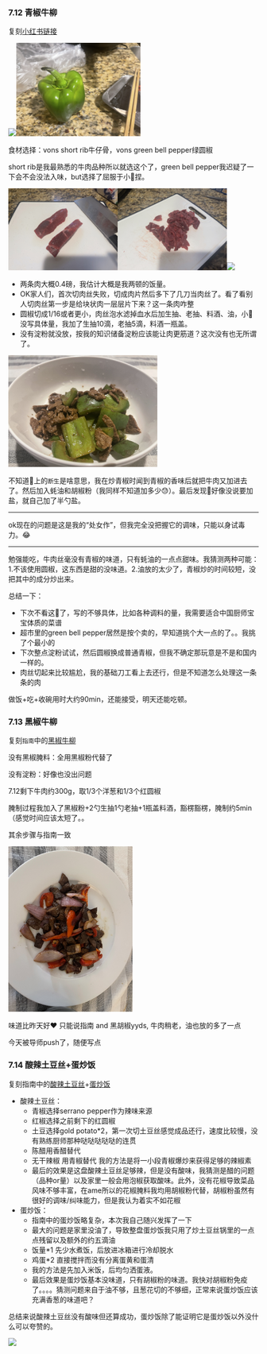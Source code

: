### 7.12 青椒牛柳

复刻[小红书链接](http://xhslink.com/bmDxcs)

<img src="https://raw.githubusercontent.com/AegeanYan/ImageBed/main/IMG_3850.jpg" width="250px" /><img src="https://raw.githubusercontent.com/AegeanYan/ImageBed/main/IMG_3851.JPG" width="250px" />

食材选择：vons short rib牛仔骨，vons green bell pepper绿圆椒

short rib是我最熟悉的牛肉品种所以就选这个了，green bell pepper我迟疑了一下会不会没法入味，but选择了屈服于小🍠捏。

<img src="https://raw.githubusercontent.com/AegeanYan/ImageBed/main/IMG_3852.jpg" width="220px" /><img src="https://raw.githubusercontent.com/AegeanYan/ImageBed/main/IMG_3853.JPG" width="220px"/><img src="https://raw.githubusercontent.com/AegeanYan/ImageBed/main/IMG_3854.jpg" width="220px" />

- 两条肉大概0.4磅，我估计大概是我两顿的饭量。
- OK家人们，首次切肉丝失败，切成肉片然后多下了几刀当肉丝了。看了看别人切肉丝第一步是给块状肉一层层片下来？这一条肉咋整
- 圆椒切成1/16或者更小，肉丝泡水滤掉血水后加生抽、老抽、料酒、油，小🍠没写具体量，我加了生抽10滴，老抽5滴，料酒一瓶盖。
- 没有淀粉就没放，按我的知识储备淀粉应该能让肉更筋道？这次没有也无所谓了。

<img src="https://raw.githubusercontent.com/AegeanYan/ImageBed/main/IMG_3856.JPG" width="300px"/>

不知道🍠上的`断生`是啥意思，我在炒青椒时闻到青椒的香味后就把牛肉又加进去了。然后加入蚝油和胡椒粉（我同样不知道加多少:sweat:）。最后发现🍠好像没说要加盐，就自己加了半勺盐。

------

ok现在的问题是这是我的“处女作”，但我完全没把握它的调味，只能以身试毒力。:joy:

------

勉强能吃，牛肉丝毫没有青椒的味道，只有蚝油的一点点甜味。我猜测两种可能：1.不该使用圆椒，这东西是甜的没味道。2.油放的太少了，青椒炒的时间较短，没把其中的成分炒出来。



总结一下：

- 下次不看这🍠了，写的不够具体，比如各种调料的量，我需要适合中国厨师宝宝体质的菜谱
- 超市里的green bell pepper居然是按个卖的，早知道挑个大一点的了。。我挑了个最小的
- 下次整点淀粉试试，然后圆椒换成普通青椒，但我不确定那玩意是不是和国内一样的。
- 肉丝切起来比较尴尬，我的基础刀工看上去还行，但是不知道怎么处理这一条条的肉



做饭+吃+收碗用时大约90min，还能接受，明天还能吃顿。



### 7.13 黑椒牛柳

复刻`指南`中的[黑椒牛柳](https://github.com/Anduin2017/HowToCook/blob/master/dishes/meat_dish/%E9%BB%91%E6%A4%92%E7%89%9B%E6%9F%B3/%E9%BB%91%E6%A4%92%E7%89%9B%E6%9F%B3.md)

没有黑椒腌料：全用黑椒粉代替了

没有淀粉：好像也没出问题

7.12剩下牛肉约300g，取1/3个洋葱和1/3个红圆椒

腌制过程我加入了黑椒粉+2勺生抽1勺老抽+1瓶盖料酒，豁楞豁楞，腌制约5min（感觉时间应该太短了。。

其余步骤与指南一致

<img src="https://raw.githubusercontent.com/AegeanYan/ImageBed/main/IMG_3860.JPG" width="250px" />

味道比昨天好:heart: 只能说指南 and 黑胡椒yyds, 牛肉稍老，油也放的多了一点

今天被导师push了，随便写点



### 7.14 酸辣土豆丝+蛋炒饭

复刻指南中的[酸辣土豆丝](https://github.com/Anduin2017/HowToCook/blob/master/dishes/vegetable_dish/%E9%85%B8%E8%BE%A3%E5%9C%9F%E8%B1%86%E4%B8%9D.md)+[蛋炒饭](https://github.com/Anduin2017/HowToCook/blob/master/dishes/staple/%E8%9B%8B%E7%82%92%E9%A5%AD.md)

- 酸辣土豆丝：
  - 青椒选择serrano pepper作为辣味来源
  - 红椒选择之前剩下的红圆椒
  - 土豆选择gold potato*2，第一次切土豆丝感觉成品还行，速度比较慢，没有熟练厨师那种哒哒哒哒哒的连贯
  - 陈醋用香醋替代
  - 无干辣椒 用青椒替代 我的方法是将一小段青椒爆炒来获得足够的辣椒素
  - 最后的效果是这盘酸辣土豆丝足够辣，但是没有酸味，我猜测是醋的问题（品种or量）以及家里一般会用泡椒获取酸味。此外，没有花椒导致菜品风味不够丰富，在ame所以的花椒腌料我均用胡椒粉代替，胡椒粉虽然有很好的调味/纠味能力，但是我认为着实不如花椒
- 蛋炒饭：
  - 指南中的蛋炒饭略复杂，本次我自己随兴发挥了一下
  - 最大的问题是家里没油了，导致整盘蛋炒饭我只用了炒土豆丝锅里的一点点残留以及额外的约五滴油
  - 饭量*1 先少水煮饭，后放进冰箱进行冷却脱水
  - 鸡蛋*2 直接搅拌而没有分离蛋黄和蛋清
  - 我的方法是先加入米饭，后均匀洒蛋液。
  - 最后效果是蛋炒饭基本没味道，只有胡椒粉的味道。我快对胡椒粉免疫了。。。。猜测问题来自于油不够，且葱花切的不够细，正常来说蛋炒饭应该充满香葱的味道吧？

总结来说酸辣土豆丝没有酸味但还算成功，蛋炒饭除了能证明它是蛋炒饭以外没什么可以夸赞的。

<img src="https://raw.githubusercontent.com/AegeanYan/ImageBed/main/IMG_3861.jpg" width="250px" />

